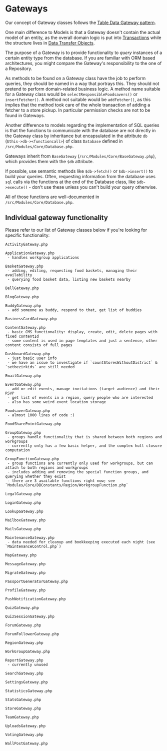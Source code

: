 # Gateways

Our concept of Gateway classes follows the [Table Data Gateway pattern](https://www.martinfowler.com/eaaCatalog/tableDataGateway.html).

One main difference to Models is that a Gateway doesn't contain the actual model of an entity, as the overall
domain logic is put into [Transactions](#transactions) while the structure lives in [Data Transfer Objects](#data-transfer-objects).

The purpose of a Gateway is to provide functionality to *query* instances of a certain entity type from the database. If
you are familiar with ORM based architectures, you might compare the Gateway's responsibility to the one of a
Repository.

As methods to be found on a Gateway class have the job to perform queries, they should be named in a way that
portrays this. They should not pretend to perform domain-related business logic. A method name suitable for a
Gateway class would be `selectResponsibleFoodsavers()` or `insertFetcher()`. A method not suitable would be
`addFetcher()`, as this implies that the method took care of the whole transaction of adding a fetcher to a store
pickup.
In particular permission checks are not to be found in Gateways.

Another difference to models regarding the implementation of SQL queries is that the functions to communicate with the
database are not directly in the Gateway class by inheritance but encapsulated in the attribute
`db` (`$this->db-><functioncall>`) of class `Database` defined in `/src/Modules/Core/Database.php`.

Gateways inherit from `BaseGateway` (`/src/Modules/Core/BaseGateway.php`), which provides them with the `$db` attribute.

If possible, use semantic methods like `$db->fetch()` or `$db->insert()` to build your queries.
Often, requesting information from the database uses `sql` calls via the functions at the end of the Database class, like
`$db->execute()` - don't use these unless you can't build your query otherwise.

All of those functions are well-documented in `/src/Modules/Core/Database.php`.

## Individual gateway functionality

Please refer to our list of Gateway classes below if you're looking for specific functionality:

```
ActivityGateway.php

ApplicationGateway.php
 - handles workgroup applications

BasketGateway.php
 - adding, editing, requesting food baskets, managing their availability
 - querying food basket data, listing new baskets nearby

BellGateway.php

BlogGateway.php

BuddyGateway.php
 - add someone as buddy, respond to that, get list of buddies

BusinessCardGateway.php

ContentGateway.php
 - basic CMS functionality: display, create, edit, delete pages with fixed contentId
 - some content is used in page templates and just a sentence, other content consists of full pages

DashboardGateway.php
 - just basic user info
 - we have an issue to investigate if `countStoresWithoutDistrict` & `setbezirkids` are still needed

EmailGateway.php

EventGateway.php
 - add or edit events, manage invitations (target audience) and their RSVP
 - get list of events in a region, query people who are interested
 - also has some weird event location storage

FoodsaverGateway.php
 - almost 1000 lines of code :)

FoodSharePointGateway.php

GroupGateway.php
 - groups handle functionality that is shared between both regions and workgroups
 - currently only has a few basic helper, and the complex hull closure computation

GroupFunctionGateway.php
 - group functions are currently only used for workgroups, but can attach to both regions and workgroups
 - includes adding and removing the special function groups, and querying whether they exist
 - there are 3 available functions right now; see `Modules/Core/DBConstants/Region/WorkgroupFunction.php`

LegalGateway.php

LoginGateway.php

LookupGateway.php

MailboxGateway.php

MailsGateway.php

MaintenanceGateway.php
 - data needed for cleanup and bookkeeping executed each night (see `MaintenanceControl.php`)

MapGateway.php

MessageGateway.php

MigrateGateway.php

PassportGeneratorGateway.php

ProfileGateway.php

PushNotificationGateway.php

QuizGateway.php

QuizSessionGateway.php

ForumGateway.php

ForumFollowerGateway.php

RegionGateway.php

WorkGroupGateway.php

ReportGateway.php
 - currently unused

SearchGateway.php

SettingsGateway.php

StatisticsGateway.php

StatsGateway.php

StoreGateway.php

TeamGateway.php

UploadsGateway.php

VotingGateway.php

WallPostGateway.php
```
